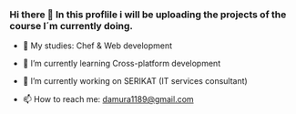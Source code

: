 ### Hi there 👋 In this proflile i will be uploading the projects of the course I´m currently doing.



- 🌱 My studies: Chef & Web development
- 🌱 I’m currently learning Cross-platform development
- 🔭 I’m currently working on SERIKAT (IT services consultant)


- 📫 How to reach me: damura1189@gmail.com



